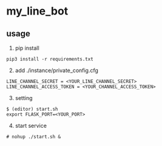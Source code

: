 # my_line_bot
## usage
1. pip install
```
pip3 install -r requirements.txt
```
2. add ./instance/private_config.cfg
```
LINE_CHANNEL_SECRET = <YOUR_LINE_CHANNEL_SECRET>
LINE_CHANNEL_ACCESS_TOKEN = <YOUR_CHANNEL_ACCESS_TOKEN>
```
3. setting
```
$ (editor) start.sh
export FLASK_PORT=<YOUR_PORT>
```
4. start service
```
# nohup ./start.sh &
```

